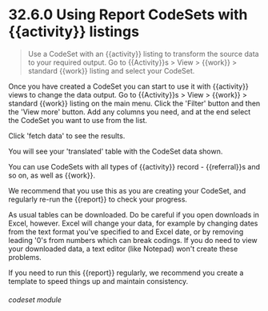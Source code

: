 # 32.6.0 Using Report CodeSets with {{activity}} listings

> Use a CodeSet with an {{activity}} listing to transform the source data to your required output. 
> Go to {{Activity}}s > View > {{work}} > standard {{work}} listing and select your CodeSet.

Once you have created a CodeSet you can start to use it with {{activity}} views to change the 
data output.  Go to {{Activity}}s > View > {{work}} > standard {{work}} listing on the main menu. Click 
the 'Filter' button and then the 'View more' button.  Add any columns you need, and at the end select the CodeSet
you want to use from the list.

Click 'fetch data' to see the results.

You will see your 'translated' table with the CodeSet data shown.


You can use CodeSets with all types of {{activity}} record - {{referral}}s and so on, as well as {{work}}.

We recommend that you use this as you are creating your CodeSet, and regularly re-run the {{report}} to check your
progress.  

As usual tables can be downloaded.  Do be careful if you open downloads in Excel, however.  Excel will change your data,
for example by changing dates from the text format you've specified to and Excel date, or by removing leading '0's from 
numbers which can break codings.  If you do need to view your downloaded data, a text editor (like Notepad) won't
create these problems.

If you need to run this {{report}} regularly, we recommend you create a template to speed things up and maintain consistency.



###### codeset module